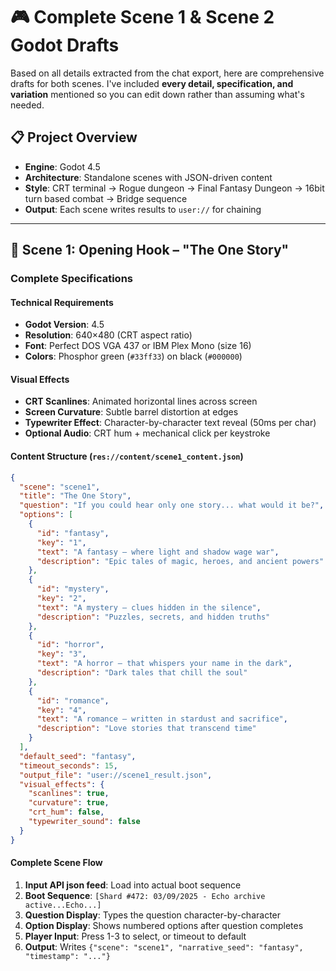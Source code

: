 # 🎮 **Complete Scene 1 & Scene 2 Godot Drafts**

Based on all details extracted from the chat export, here are comprehensive drafts for both scenes. I've included **every detail, specification, and variation** mentioned so you can edit down rather than assuming what's needed.

## 📋 **Project Overview**
- **Engine**: Godot 4.5
- **Architecture**: Standalone scenes with JSON-driven content
- **Style**: CRT terminal → Rogue dungeon → Final Fantasy Dungeon -> 16bit turn based combat -> Bridge sequence
- **Output**: Each scene writes results to `user://` for chaining

---

## 🎯 **Scene 1: Opening Hook – "The One Story"**

### **Complete Specifications**

#### **Technical Requirements**
- **Godot Version**: 4.5
- **Resolution**: 640×480 (CRT aspect ratio)
- **Font**: Perfect DOS VGA 437 or IBM Plex Mono (size 16)
- **Colors**: Phosphor green (`#33ff33`) on black (`#000000`)

#### **Visual Effects**
- **CRT Scanlines**: Animated horizontal lines across screen
- **Screen Curvature**: Subtle barrel distortion at edges
- **Typewriter Effect**: Character-by-character text reveal (50ms per char)
- **Optional Audio**: CRT hum + mechanical click per keystroke

#### **Content Structure** (`res://content/scene1_content.json`)
```json
{
  "scene": "scene1",
  "title": "The One Story",
  "question": "If you could hear only one story... what would it be?",
  "options": [
    {
      "id": "fantasy",
      "key": "1",
      "text": "A fantasy — where light and shadow wage war",
      "description": "Epic tales of magic, heroes, and ancient powers"
    },
    {
      "id": "mystery", 
      "key": "2",
      "text": "A mystery — clues hidden in the silence",
      "description": "Puzzles, secrets, and hidden truths"
    },
    {
      "id": "horror",
      "key": "3", 
      "text": "A horror — that whispers your name in the dark",
      "description": "Dark tales that chill the soul"
    },
    {
      "id": "romance",
      "key": "4",
      "text": "A romance — written in stardust and sacrifice", 
      "description": "Love stories that transcend time"
    }
  ],
  "default_seed": "fantasy",
  "timeout_seconds": 15,
  "output_file": "user://scene1_result.json",
  "visual_effects": {
    "scanlines": true,
    "curvature": true,
    "crt_hum": false,
    "typewriter_sound": false
  }
}
```

#### **Complete Scene Flow**

1. **Input API json feed**: Load into actual boot sequence
2. **Boot Sequence**: `[Shard #472: 03/09/2025 - Echo archive active...Echo...]`
3. **Question Display**: Types the question character-by-character
4. **Option Display**: Shows numbered options after question completes
5. **Player Input**: Press 1-3 to select, or timeout to default
6. **Output**: Writes `{"scene": "scene1", "narrative_seed": "fantasy", "timestamp": "..."}`
